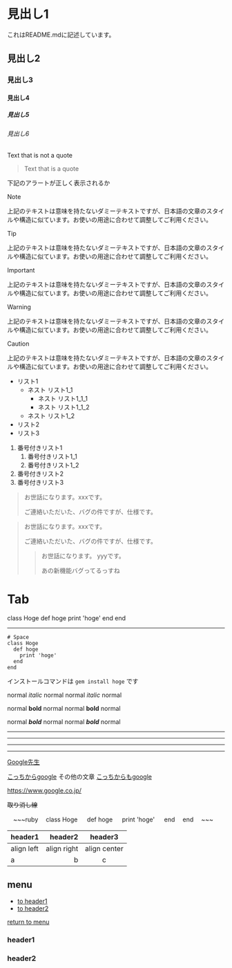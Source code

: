 # 見出し1

これはREADME.mdに記述しています。

## 見出し2
### 見出し3
#### 見出し4
##### 見出し5
###### 見出し6

Text that is not a quote

> Text that is a quote

下記のアラートが正しく表示されるか

> [!NOTE]
> 上記のテキストは意味を持たないダミーテキストですが、日本語の文章のスタイルや構造に似ています。お使いの用途に合わせて調整してご利用ください。

> [!TIP]
> 上記のテキストは意味を持たないダミーテキストですが、日本語の文章のスタイルや構造に似ています。お使いの用途に合わせて調整してご利用ください。

> [!IMPORTANT]
> 上記のテキストは意味を持たないダミーテキストですが、日本語の文章のスタイルや構造に似ています。お使いの用途に合わせて調整してご利用ください。

> [!WARNING]
> 上記のテキストは意味を持たないダミーテキストですが、日本語の文章のスタイルや構造に似ています。お使いの用途に合わせて調整してご利用ください。

> [!CAUTION]
> 上記のテキストは意味を持たないダミーテキストですが、日本語の文章のスタイルや構造に似ています。お使いの用途に合わせて調整してご利用ください。


- リスト1
    - ネスト リスト1_1
        - ネスト リスト1_1_1
        - ネスト リスト1_1_2
    - ネスト リスト1_2
- リスト2
- リスト3

1. 番号付きリスト1
    1. 番号付きリスト1_1
    1. 番号付きリスト1_2
1. 番号付きリスト2
1. 番号付きリスト3

> お世話になります。xxxです。
> 
> ご連絡いただいた、バグの件ですが、仕様です。

> お世話になります。xxxです。
> 
> ご連絡いただいた、バグの件ですが、仕様です。
>> お世話になります。 yyyです。
>> 
>> あの新機能バグってるっすね

  # Tab
  class Hoge
    def hoge
      print 'hoge'
    end
  end

---

    # Space
    class Hoge
      def hoge
        print 'hoge'
      end
    end

インストールコマンドは `gem install hoge` です

normal *italic* normal
normal _italic_ normal

normal **bold** normal
normal __bold__ normal

normal ***bold*** normal
normal ___bold___ normal


***

___

---

*    *    *


[Google先生](https://www.google.co.jp/)

[こっちからgoogle][google]
その他の文章
[こっちからもgoogle][google]

[google]: https://www.google.co.jp/

https://www.google.co.jp/

~~取り消し線~~

　~~~ruby
　class Hoge
　  def hoge
　    print 'hoge'
　  end
　end
　~~~

|header1|header2|header3|
|:--|--:|:--:|
|align left|align right|align center|
|a|b|c|

## menu
* [to header1](#header1)
* [to header2](#header2)

<!-- some long code -->

[return to menu](#menu)
### header1
### header2
